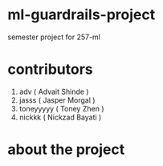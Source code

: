 # ml-guardrails-project
semester project for 257-ml

# contributors

1. adv ( Advait Shinde )
2. jasss ( Jasper Morgal )
3. toneyyyyy ( Toney Zhen )
4. nickkk ( Nickzad Bayati )

# about the project

